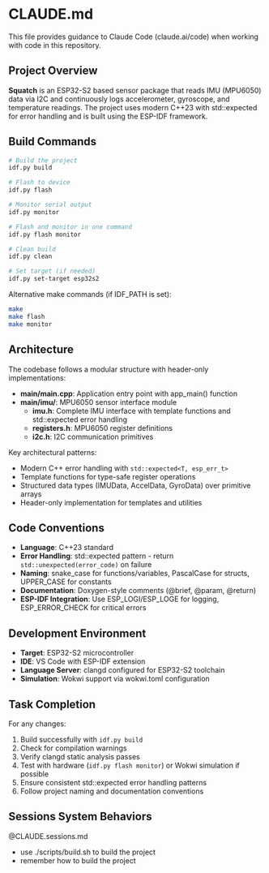 # CLAUDE.md

This file provides guidance to Claude Code (claude.ai/code) when working with code in this repository.

## Project Overview

**Squatch** is an ESP32-S2 based sensor package that reads IMU (MPU6050) data via I2C and continuously logs accelerometer, gyroscope, and temperature readings. The project uses modern C++23 with std::expected for error handling and is built using the ESP-IDF framework.

## Build Commands

```bash
# Build the project
idf.py build

# Flash to device
idf.py flash

# Monitor serial output  
idf.py monitor

# Flash and monitor in one command
idf.py flash monitor

# Clean build
idf.py clean

# Set target (if needed)
idf.py set-target esp32s2
```

Alternative make commands (if IDF_PATH is set):
```bash
make
make flash  
make monitor
```

## Architecture

The codebase follows a modular structure with header-only implementations:

- **main/main.cpp**: Application entry point with app_main() function
- **main/imu/**: MPU6050 sensor interface module
  - **imu.h**: Complete IMU interface with template functions and std::expected error handling
  - **registers.h**: MPU6050 register definitions
  - **i2c.h**: I2C communication primitives

Key architectural patterns:
- Modern C++ error handling with `std::expected<T, esp_err_t>`
- Template functions for type-safe register operations
- Structured data types (IMUData, AccelData, GyroData) over primitive arrays
- Header-only implementation for templates and utilities

## Code Conventions

- **Language**: C++23 standard
- **Error Handling**: std::expected pattern - return `std::unexpected(error_code)` on failure
- **Naming**: snake_case for functions/variables, PascalCase for structs, UPPER_CASE for constants
- **Documentation**: Doxygen-style comments (@brief, @param, @return)
- **ESP-IDF Integration**: Use ESP_LOGI/ESP_LOGE for logging, ESP_ERROR_CHECK for critical errors

## Development Environment

- **Target**: ESP32-S2 microcontroller
- **IDE**: VS Code with ESP-IDF extension
- **Language Server**: clangd configured for ESP32-S2 toolchain
- **Simulation**: Wokwi support via wokwi.toml configuration

## Task Completion

For any changes:
1. Build successfully with `idf.py build`
2. Check for compilation warnings
3. Verify clangd static analysis passes
4. Test with hardware (`idf.py flash monitor`) or Wokwi simulation if possible
5. Ensure consistent std::expected error handling patterns
6. Follow project naming and documentation conventions
## Sessions System Behaviors

@CLAUDE.sessions.md
- use ./scripts/build.sh to build the project
- remember how to build the project